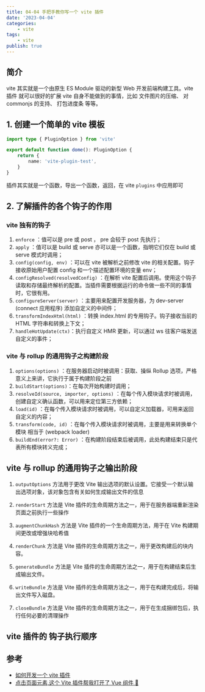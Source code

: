 ```yaml
---
title: 04-04 手把手教你写一个 vite 插件
date: '2023-04-04'
categories:
    - vite
tags:
    - vite
publish: true
---
```


## 简介

vite 其实就是一个由原生 ES Module 驱动的新型 Web 开发前端构建工具。vite 插件 就可以很好的扩展 vite 自身不能做到的事情，比如 文件图片的压缩、 对 commonjs 的支持、 打包进度条 等等。

## 1. 创建一个简单的 vite 模板

```ts
import type { PluginOption } from 'vite'

export default function dome(): PluginOption {
    return {
        name: 'vite-plugin-test',
    }
}
```

插件其实就是一个函数，导出一个函数，返回，在 vite `plugins` 中应用即可

## 2. 了解插件的各个钩子的作用

### vite 独有的钩子

1. `enforce` ：值可以是 pre 或 post ， pre 会较于 post 先执行；
2. `apply` ：值可以是 build 或 serve 亦可以是一个函数，指明它们仅在 build 或 serve 模式时调用；
3. `config(config, env)` ：可以在 vite 被解析之前修改 vite 的相关配置。钩子接收原始用户配置 config 和一个描述配置环境的变量 env；
4. `configResolved(resolvedConfig)` ：在解析 vite 配置后调用。使用这个钩子读取和存储最终解析的配置。当插件需要根据运行的命令做一些不同的事情时，它很有用。
5. `configureServer(server)` ：主要用来配置开发服务器，为 dev-server (connect 应用程序) 添加自定义的中间件；
6. `transformIndexHtml(html)` ：转换 index.html 的专用钩子。钩子接收当前的 HTML 字符串和转换上下文；
7. `handleHotUpdate(ctx)`：执行自定义 HMR 更新，可以通过 ws 往客户端发送自定义的事件；

### vite 与 rollup 的通用钩子之构建阶段

1. `options(options)` ：在服务器启动时被调用：获取、操纵 Rollup 选项，严格意义上来讲，它执行于属于构建阶段之前
2. `buildStart(options)`：在每次开始构建时调用；
3. `resolveId(source, importer, options)` ：在每个传入模块请求时被调用，创建自定义确认函数，可以用来定位第三方依赖；
4. `load(id)` ：在每个传入模块请求时被调用，可以自定义加载器，可用来返回自定义的内容；
5. `transform(code, id)` ：在每个传入模块请求时被调用，主要是用来转换单个模块 相当于 (webpack loader)
6. `buildEnd(error?: Error)` ：在构建阶段结束后被调用，此处构建结束只是代表所有模块转义完成；

## vite 与 rollup 的通用钩子之输出阶段

1. `outputOptions` 方法用于更改 Vite 输出选项的默认设置。它接受一个默认输出选项对象，该对象包含有关如何生成输出文件的信息

2. `renderStart` 方法是 Vite 插件的生命周期方法之一，用于在服务器端重新渲染页面之前执行一些操作
3. `augmentChunkHash` 方法是 Vite 插件的一个生命周期方法，用于在 Vite 构建期间更改或增强块哈希值
4. `renderChunk` 方法是 Vite 插件的生命周期方法之一，用于更改构建后的块内容。
5. `generateBundle` 方法是 Vite 插件的生命周期方法之一，用于在构建结束后生成输出文件。
6. `writeBundle` 方法是 Vite 插件的生命周期方法之一，用于在构建完成后，将输出文件写入磁盘。
7. `closeBundle` 方法是 Vite 插件的生命周期方法之一，用于在生成捆绑包后，执行任何必要的清理操作

## vite 插件的 钩子执行顺序

## 参考

-   <a target="_blank" href="https://www.cnblogs.com/ygunoil/p/15218106.html">如何开发一个 vite 插件</a>
-   <a target="_blank" href="https://segmentfault.com/a/1190000041578690">点击页面元素,这个 Vite 插件帮我打开了 Vue 组件 🚀</a>

